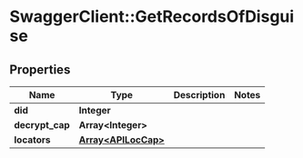 # SwaggerClient::GetRecordsOfDisguise

## Properties
Name | Type | Description | Notes
------------ | ------------- | ------------- | -------------
**did** | **Integer** |  | 
**decrypt_cap** | **Array&lt;Integer&gt;** |  | 
**locators** | [**Array&lt;APILocCap&gt;**](APILocCap.md) |  | 

